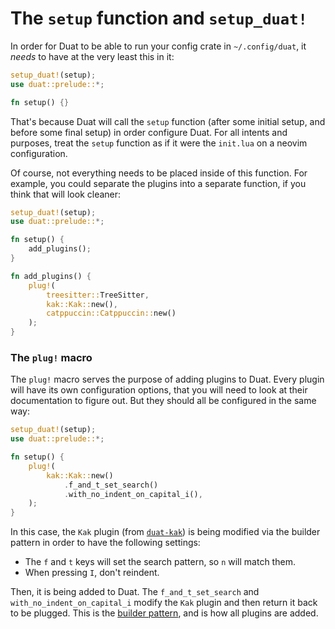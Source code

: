# The `setup` function and `setup_duat!`

In order for Duat to be able to run your config crate in `~/.config/duat`, it _needs_ to have at the very least this in it: 

```rust
setup_duat!(setup);
use duat::prelude::*;

fn setup() {}
```

That's because Duat will call the `setup` function (after some initial setup, 
and before some final setup) in order configure Duat. For all intents and 
purposes, treat the `setup` function as if it were the `init.lua` on a neovim 
configuration.

Of course, not everything needs to be placed inside of this function. For 
example, you could separate the plugins into a separate function, if you think 
that will look cleaner:

```rust
setup_duat!(setup);
use duat::prelude::*;

fn setup() {
    add_plugins();
}

fn add_plugins() {
    plug!(
        treesitter::TreeSitter,
        kak::Kak::new(),
        catppuccin::Catppuccin::new()
    );
}
```

### The `plug!` macro

The `plug!` macro serves the purpose of adding plugins to Duat. Every plugin 
will have its own configuration options, that you will need to look at their 
documentation to figure out. But they should all be configured in the same way:

```rust
setup_duat!(setup);
use duat::prelude::*;

fn setup() {
    plug!(
        kak::Kak::new()
            .f_and_t_set_search()
            .with_no_indent_on_capital_i(),
    );
}
```

In this case, the `Kak` plugin (from [`duat-kak`]) is being modified via the 
builder pattern in order to have the following settings:

- The `f` and `t` keys will set the search pattern, so `n` will match them.
- When pressing `I`, don't reindent.

Then, it is being added to Duat. The `f_and_t_set_search` and 
`with_no_indent_on_capital_i` modify the `Kak` plugin and then return it back 
to be plugged. This is the [builder pattern], and is how all plugins are added.

[`duat-kak`]: https://github.com/AhoyISki/duat-kak
[builder pattern]: https://rust-unofficial.github.io/patterns/patterns/creational/builder.html
